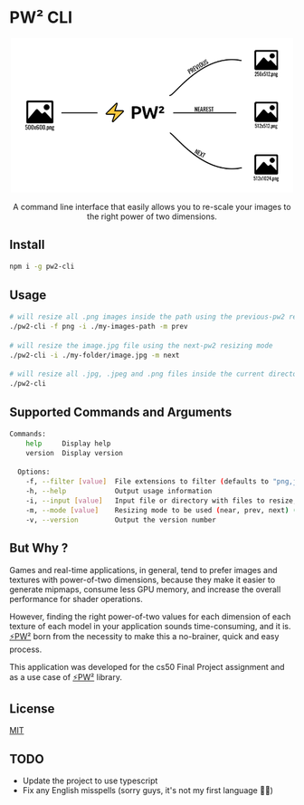 # PW² CLI

<p align="center">
  <img src="./demo.png" width="500"/>
</p>

<p align="center">A command line interface that easily allows you to re-scale your images to the right power of two dimensions.</p>

## Install

```bash
npm i -g pw2-cli 
```

## Usage
```bash
# will resize all .png images inside the path using the previous-pw2 resizing mode
./pw2-cli -f png -i ./my-images-path -m prev

# will resize the image.jpg file using the next-pw2 resizing mode
./pw2-cli -i ./my-folder/image.jpg -m next  

# will resize all .jpg, .jpeg and .png files inside the current directory using the nearest-pw2 resizing mode
./pw2-cli
```

## Supported Commands and Arguments
```bash
Commands:
    help     Display help
    version  Display version

  Options:
    -f, --filter [value]  File extensions to filter (defaults to "png,jpg,jpeg")
    -h, --help            Output usage information
    -i, --input [value]   Input file or directory with files to resize, if the path is a directory it will filter all files using the filter option (defaults to process.cwd())
    -m, --mode [value]    Resizing mode to be used (near, prev, next) (defaults to "near")
    -v, --version         Output the version number
```

## But Why ?

Games and real-time applications, in general, tend to prefer images and textures with power-of-two dimensions, because they make it easier to generate mipmaps, consume less GPU memory, and increase the overall performance for shader operations.

However, finding the right power-of-two values for each dimension of each texture of each model in your application sounds time-consuming, and it is. [⚡PW²](https://www.npmjs.com/package/pw2) born from the necessity to make this a no-brainer, quick and easy process.

This application was developed for the cs50 Final Project assignment and as a use case of [⚡PW²](https://www.npmjs.com/package/pw2) library.

## License

[MIT](https://github.com/jordyhenry/pw2-cli/blob/master/LICENSE)

## TODO
- Update the project to use typescript
- Fix any English misspells (sorry guys, it's not my first language  🤷‍♂️)